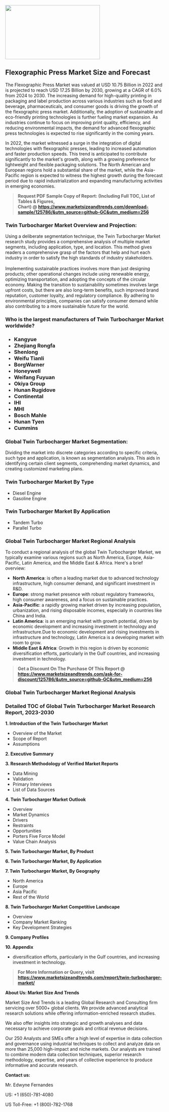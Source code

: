 <p><img class="alignnone size-medium wp-image-20088" src="https://ffe5etoiles.com/wp-content/uploads/2024/12/MST1-300x171.png" alt="" width="300" height="171" /></p><h2>Flexographic Press Market Size and Forecast</h2><p>The Flexographic Press Market was valued at USD 10.75 Billion in 2022 and is projected to reach USD 17.25 Billion by 2030, growing at a CAGR of 6.0% from 2024 to 2030. The increasing demand for high-quality printing in packaging and label production across various industries such as food and beverage, pharmaceuticals, and consumer goods is driving the growth of the flexographic press market. Additionally, the adoption of sustainable and eco-friendly printing technologies is further fueling market expansion. As industries continue to focus on improving print quality, efficiency, and reducing environmental impacts, the demand for advanced flexographic press technologies is expected to rise significantly in the coming years.</p><p>In 2022, the market witnessed a surge in the integration of digital technologies with flexographic presses, leading to increased automation and faster production speeds. This trend is anticipated to contribute significantly to the market's growth, along with a growing preference for lightweight and flexible packaging solutions. The North American and European regions hold a substantial share of the market, while the Asia-Pacific region is expected to witness the highest growth during the forecast period due to rapid industrialization and expanding manufacturing activities in emerging economies.</p></p><blockquote id="" class=""><strong>Request PDF Sample Copy of Report: (Including Full TOC, List of Tables &amp; Figures, Chart)&nbsp;@&nbsp;<strong><a href="https://www.marketsizeandtrends.com/download-sample/125786/&utm_source=github-GC&utm_medium=256" target="_blank">https://www.marketsizeandtrends.com/download-sample/125786/&utm_source=github-GC&utm_medium=256</a></strong></strong></blockquote><h3 id="" class="">Twin Turbocharger Market&nbsp;Overview and Projection:</h3><p id="" class="">Using a deliberate segmentation technique, the Twin Turbocharger Market research study provides a comprehensive analysis of multiple market segments, including application, type, and location. This method gives readers a comprehensive grasp of the factors that help and hurt each industry in order to satisfy the high standards of industry stakeholders. <br /> <br />Implementing sustainable practices involves more than just designing products; other operational changes include using renewable energy, optimizing transportation, and adopting the concepts of the circular economy. Making the transition to sustainability sometimes involves large upfront costs, but there are also long-term benefits, such improved brand reputation, customer loyalty, and regulatory compliance. By adhering to environmental principles, companies can satisfy consumer demand while also contributing to a more sustainable future for the world.</p><h3 id="" class="">Who is the largest manufacturers of&nbsp;Twin Turbocharger Market worldwide?</h3><h3 class=""><p><ul><li>Kangyue </li><li> Zhejiang Rongfa </li><li> Shenlong </li><li> Weifu Tianli </li><li> BorgWarner </li><li> Honeywell </li><li> Weifang Fuyuan </li><li> Okiya Group </li><li> Hunan Rugidove </li><li> Continental </li><li> IHI </li><li> MHI </li><li> Bosch Mahle </li><li> Hunan Tyen </li><li> Cummins</li></ul></p></h3><h3 id="" class="">Global&nbsp;Twin Turbocharger Market Segmentation:</h3><p id="" class="">Dividing the market into discrete categories according to specific criteria, such type and application, is known as segmentation analysis. This aids in identifying certain client segments, comprehending market dynamics, and creating customized marketing plans.</p><h3 id="" class="">Twin Turbocharger Market&nbsp;By Type</h3><p><p><ul><li>Diesel Engine</li><li> Gasoline Engine</p></li></ul></p></p><h3 id="" class="">Twin Turbocharger Market&nbsp;By Application</h3><p class=""><p><ul><li>Tandem Turbo</li><li> Parallel Turbo</li></ul></p></p><h3 id="" class="">Global Twin Turbocharger Market Regional Analysis</h3><p id="" class="">To conduct a regional analysis of the global Twin Turbocharger Market, we typically examine various regions such as North America, Europe, Asia-Pacific, Latin America, and the Middle East &amp; Africa. Here's a brief overview:</p><ul><li><strong>North America</strong>: is often a leading market due to advanced technology infrastructure, high consumer demand, and significant investment in R&amp;D.</li><li><strong>Europe</strong>: strong market presence with robust regulatory frameworks, high consumer awareness, and a focus on sustainable practices.</li><li><strong>Asia-Pacific</strong>: a rapidly growing market driven by increasing population, urbanization, and rising disposable incomes, especially in countries like China and India.</li><li><strong>Latin America</strong>: is an emerging market with growth potential, driven by economic development and increasing investment in technology and infrastructure.Due to economic development and rising investments in infrastructure and technology, Latin America is a developing market with room to grow.</li><li><strong>Middle East &amp; Africa</strong>: Growth in this region is driven by economic diversification efforts, particularly in the Gulf countries, and increasing investment in technology.</li></ul><blockquote id="" class=""><strong>Get a Discount On The Purchase Of This Report @ <strong><a href="https://www.marketsizeandtrends.com/ask-for-discount/125786/&utm_source=github-GC&utm_medium=256" target="_blank">https://www.marketsizeandtrends.com/ask-for-discount/125786/&utm_source=github-GC&utm_medium=256</a></strong></strong></blockquote><h3 id="" class="">Global Twin Turbocharger Market Regional Analysis</h3><h3 id="" class="">Detailed TOC of Global Twin Turbocharger Market Research Report, 2023-2030</h3><p id="" class=""><strong>1. Introduction of the Twin Turbocharger Market</strong></p><ul><li>Overview of the Market</li><li>Scope of Report</li><li>Assumptions</li></ul><p id="" class=""><strong>2. Executive Summary</strong></p><p id="" class=""><strong>3. Research Methodology of Verified Market Reports</strong></p><ul><li>Data Mining</li><li>Validation</li><li>Primary Interviews</li><li>List of Data Sources</li></ul><p id="" class=""><strong>4. Twin Turbocharger Market Outlook</strong></p><ul><li>Overview</li><li>Market Dynamics</li><li>Drivers</li><li>Restraints</li><li>Opportunities</li><li>Porters Five Force Model</li><li>Value Chain Analysis</li></ul><p id="" class=""><strong>5. Twin Turbocharger Market, By Product</strong></p><p id="" class=""><strong>6. Twin Turbocharger Market, By Application</strong></p><p id="" class=""><strong>7. Twin Turbocharger Market, By Geography</strong></p><ul><li>North America</li><li>Europe</li><li>Asia Pacific</li><li>Rest of the World</li></ul><p id="" class=""><strong>8. Twin Turbocharger Market Competitive Landscape</strong></p><ul><li>Overview</li><li>Company Market Ranking</li><li>Key Development Strategies</li></ul><p id="" class=""><strong>9. Company Profiles</strong></p><p id="" class=""><strong>10. Appendix</strong></p><ul><li>diversification efforts, particularly in the Gulf countries, and increasing investment in technology.</li></ul><blockquote id="" class=""><strong>For More Information or Query, visit <strong><strong><a href="https://www.marketsizeandtrends.com/report/twin-turbocharger-market/" target="_blank">https://www.marketsizeandtrends.com/report/twin-turbocharger-market/</a></strong></strong></strong></blockquote><p id="" class=""><strong>About Us: Market Size And Trends</strong></p><p id="" class="">Market Size And Trends is a leading Global Research and Consulting firm servicing over 5000+ global clients. We provide advanced analytical research solutions while offering information-enriched research studies.</p><p id="" class="">We also offer insights into strategic and growth analyses and data necessary to achieve corporate goals and critical revenue decisions.</p><p id="" class="">Our 250 Analysts and SMEs offer a high level of expertise in data collection and governance using industrial techniques to collect and analyze data on more than 25,000 high-impact and niche markets. Our analysts are trained to combine modern data collection techniques, superior research methodology, expertise, and years of collective experience to produce informative and accurate research.</p><p id="" class=""><strong>Contact us:</strong></p><p id="" class="">Mr. Edwyne Fernandes</p><p id="" class="">US: +1 (650)-781-4080</p><p id="" class="">US Toll-Free: +1 (800)-782-1768</p>
